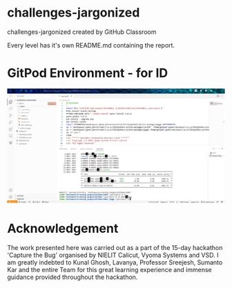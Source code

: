# challenges-jargonized
challenges-jargonized created by GitHub Classroom

Every level has it's own README.md containing the report.

# GitPod Environment - for ID
![GitPod Enivronment](/images/ref_scr.png)

#  Acknowledgement

The work presented here was carried out as a part of the 15-day hackathon 'Capture the Bug' organised by NIELIT Calicut, Vyoma Systems and VSD. I am greatly indebted to Kunal Ghosh, Lavanya, Professor Sreejesh, Sumanto Kar and the entire Team for this great learning experience and immense guidance provided throughout the hackathon.
